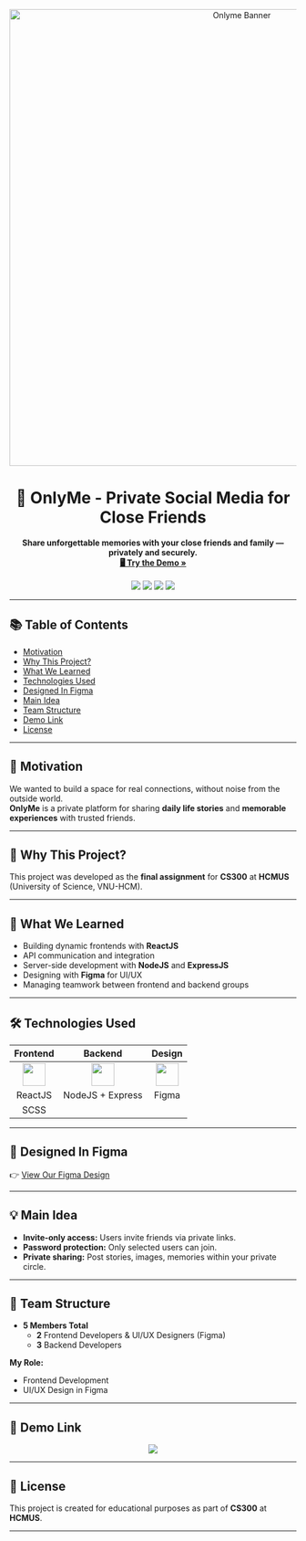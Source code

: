 <p align="center">
  <img src="https://i.imgur.com/41fK2Sd.jpg" alt="Onlyme Banner" width="800">
</p>
<h1 align="center">🌟 OnlyMe - Private Social Media for Close Friends</h1>

<p align="center">
  <b>Share unforgettable memories with your close friends and family — privately and securely.</b>  
  <br/>
  <a href="https://only-me-web.onrender.com/login"><strong>🖥️ Try the Demo »</strong></a>
  <br/><br/>
  <img src="https://img.shields.io/badge/Frontend-ReactJS-blue?logo=react" />
  <img src="https://img.shields.io/badge/Backend-NodeJS-green?logo=node.js" />
  <img src="https://img.shields.io/badge/Styling-SCSS-cc6699?logo=sass" />
  <img src="https://img.shields.io/badge/Design-Figma-ff7262?logo=figma" />
</p>

---

## 📚 Table of Contents

- [Motivation](#-motivation)
- [Why This Project?](#-why-this-project)
- [What We Learned](#-what-we-learned)
- [Technologies Used](#-technologies-used)
- [Designed In Figma](#-designed-in-figma)
- [Main Idea](#-main-idea)
- [Team Structure](#-team-structure)
- [Demo Link](#-demo-link)
- [License](#-license)

---

## 🚀 Motivation

We wanted to build a space for real connections, without noise from the outside world.  
**OnlyMe** is a private platform for sharing **daily life stories** and **memorable experiences** with trusted friends.

---

## 🎯 Why This Project?

This project was developed as the **final assignment** for **CS300** at **HCMUS** (University of Science, VNU-HCM).

---

## 🧠 What We Learned

- Building dynamic frontends with **ReactJS**
- API communication and integration
- Server-side development with **NodeJS** and **ExpressJS**
- Designing with **Figma** for UI/UX
- Managing teamwork between frontend and backend groups

---

## 🛠️ Technologies Used

| Frontend | Backend | Design |
|:--------:|:-------:|:------:|
| <img src="https://cdn.jsdelivr.net/gh/devicons/devicon/icons/react/react-original.svg" width="40" /> | <img src="https://cdn.jsdelivr.net/gh/devicons/devicon/icons/nodejs/nodejs-original.svg" width="40" /> | <img src="https://cdn.jsdelivr.net/gh/devicons/devicon/icons/figma/figma-original.svg" width="40" /> |
| ReactJS  | NodeJS + Express | Figma |
| SCSS     |                 |       |

---

## 🎨 Designed In Figma

👉 [View Our Figma Design](https://www.figma.com/design/izQoxBr1YqjqaFUswIitV2/SE?node-id=0-1&p=f&t=B4N2PaqbAZ1Hmnhm-0)

---

## 💡 Main Idea

- **Invite-only access:** Users invite friends via private links.
- **Password protection:** Only selected users can join.
- **Private sharing:** Post stories, images, memories within your private circle.

---

## 👥 Team Structure

- **5 Members Total**
  - **2** Frontend Developers & UI/UX Designers (Figma)
  - **3** Backend Developers

**My Role:**  
- Frontend Development  
- UI/UX Design in Figma

---

## 🔗 Demo Link

<p align="center">
  <a href="https://only-me-web.onrender.com/login" target="_blank">
    <img src="https://img.shields.io/badge/🖥️-Live Demo-1abc9c?style=for-the-badge&logo=vercel&logoColor=white" />
  </a>
</p>

---

## 📄 License

This project is created for educational purposes as part of **CS300** at **HCMUS**.

---
